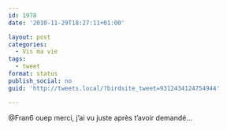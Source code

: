 ```yaml
---
id: 1978
date: '2010-11-29T18:27:11+01:00'

layout: post
categories:
  - Vis ma vie
tags:
  - tweet
format: status
publish_social: no
guid: 'http://tweets.local/?birdsite_tweet=9312434124754944'

---
```


@Fran6 ouep merci, j’ai vu juste après t’avoir demandé…